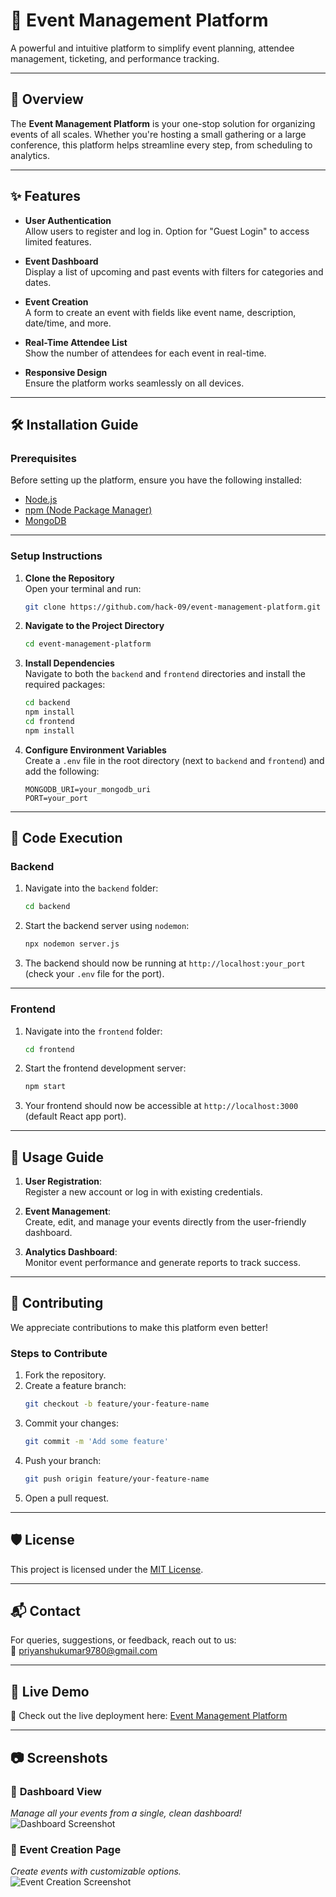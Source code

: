 

# 🎉 **Event Management Platform**

A powerful and intuitive platform to simplify event planning, attendee management, ticketing, and performance tracking. 

---

## 🚀 **Overview**

The **Event Management Platform** is your one-stop solution for organizing events of all scales. Whether you're hosting a small gathering or a large conference, this platform helps streamline every step, from scheduling to analytics.  

---

## ✨ **Features**

- **User Authentication**  
   Allow users to register and log in. Option for "Guest Login" to access limited features.  
   
- **Event Dashboard**  
   Display a list of upcoming and past events with filters for categories and dates.  

- **Event Creation**  
   A form to create an event with fields like event name, description, date/time, and more.  

- **Real-Time Attendee List**  
   Show the number of attendees for each event in real-time.  

- **Responsive Design**  
   Ensure the platform works seamlessly on all devices.   

---

## 🛠️ **Installation Guide**

### **Prerequisites**
Before setting up the platform, ensure you have the following installed:
- [Node.js](https://nodejs.org/)
- [npm (Node Package Manager)](https://www.npmjs.com/)
- [MongoDB](https://www.mongodb.com/)

---

### **Setup Instructions**

1. **Clone the Repository**  
   Open your terminal and run:  
   ```sh
   git clone https://github.com/hack-09/event-management-platform.git
   ```

2. **Navigate to the Project Directory**  
   ```sh
   cd event-management-platform
   ```

3. **Install Dependencies**  
   Navigate to both the `backend` and `frontend` directories and install the required packages:  
   ```sh
   cd backend
   npm install
   cd frontend
   npm install
   ```

4. **Configure Environment Variables**  
   Create a `.env` file in the root directory (next to `backend` and `frontend`) and add the following:  
   ```plaintext
   MONGODB_URI=your_mongodb_uri
   PORT=your_port
   ```

---

## 🎯 **Code Execution**

### **Backend**  
1. Navigate into the `backend` folder:  
   ```sh
   cd backend
   ```
2. Start the backend server using `nodemon`:  
   ```sh
   npx nodemon server.js
   ```
3. The backend should now be running at `http://localhost:your_port` (check your `.env` file for the port).

---

### **Frontend**  
1. Navigate into the `frontend` folder:  
   ```sh
   cd frontend
   ```
2. Start the frontend development server:  
   ```sh
   npm start
   ```
3. Your frontend should now be accessible at `http://localhost:3000` (default React app port).

---

## 🎯 **Usage Guide**

1. **User Registration**:  
   Register a new account or log in with existing credentials.  

2. **Event Management**:  
   Create, edit, and manage your events directly from the user-friendly dashboard.  

3. **Analytics Dashboard**:  
   Monitor event performance and generate reports to track success.

---

## 🤝 **Contributing**

We appreciate contributions to make this platform even better!  

### **Steps to Contribute**  
1. Fork the repository.  
2. Create a feature branch:  
   ```sh
   git checkout -b feature/your-feature-name
   ```
3. Commit your changes:  
   ```sh
   git commit -m 'Add some feature'
   ```
4. Push your branch:  
   ```sh
   git push origin feature/your-feature-name
   ```
5. Open a pull request.  

---

## 🛡️ **License**

This project is licensed under the [MIT License](LICENSE).  

---

## 📬 **Contact**

For queries, suggestions, or feedback, reach out to us:  
📧 [priyanshukumar9780@gmail.com](mailto:priyanshukumar9780@gmail.com)  

---

## 🌟 **Live Demo**  
🔗 Check out the live deployment here: [Event Management Platform](https://your-live-url.com)  

---

## 📷 **Screenshots**

### 🎨 **Dashboard View**  
*Manage all your events from a single, clean dashboard!*  
![Dashboard Screenshot](https://github.com/user-attachments/assets/6a445033-b88b-4d31-88d6-5817535bbb8f)


### 📅 **Event Creation Page**  
*Create events with customizable options.*  
![Event Creation Screenshot](https://github.com/user-attachments/assets/57fc392d-5004-479d-a153-141f9b477663)


